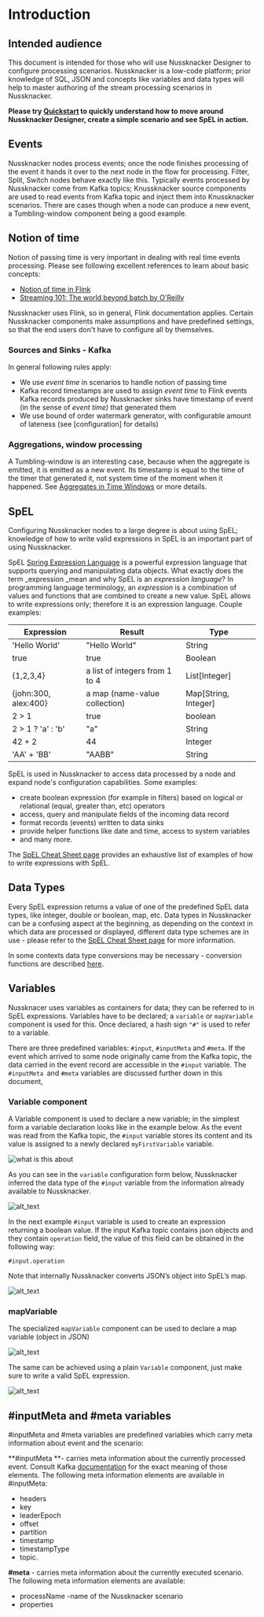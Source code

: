 
# Introduction


## Intended audience

This document is intended for those who will use Nussknacker Designer to configure processing scenarios. Nussknacker is a low-code platform; prior knowledge of SQL, JSON and concepts like variables and data types will help to master authoring of the stream processing scenarios in Nussknacker. 

**Please try [Quickstart](/quickstart/demo) to quickly understand how to move around Nussknacker Designer, create a simple scenario and see SpEL in action.**


## Events 
Nussknacker nodes process events; once the node finishes processing of the event it hands it over to the next node in the flow for processing. Filter, Split, Switch nodes behave exactly like this. 
Typically events processed by Nussknacker come from Kafka topics;  Knussknacker source components are used to read events from Kafka topic and inject them into Knussknacker scenarios. 
There are cases though when a node can produce a new event, a Tumbling-window component being a good example. 

## Notion of time

Notion of passing time is very important in dealing with real time events processing. 
Please see following excellent references to learn about basic concepts:
* [Notion of time in Flink](https://ci.apache.org/projects/flink/flink-docs-stable/docs/concepts/time/)
* [Streaming 101: The world beyond batch by O'Reilly](https://www.oreilly.com/radar/the-world-beyond-batch-streaming-101/)

Nussknacker uses Flink, so in general, Flink documentation applies. Certain Nussknacker components make assumptions and have predefined settings, so that the end users don't have to configure all by themselves.

### Sources and Sinks - Kafka
In general following rules apply:
* We use _event time_ in scenarios to handle notion of passing time
* Kafka record timestamps are used to assign _event time_ to Flink events
Kafka records produced by Nussknacker sinks have timestamp of event (in the sense of _event time)_ that generated them
* We use bound of order watermark generator, with configurable amount of lateness (see [configuration] for details) 

### Aggregations, window processing 
A Tumbling-window is an interesting case, because when the aggregate is emitted, it is emitted as a new event. Its timestamp is equal to the time of the timer that generated it, not system time of the moment when it happened. See [Aggregates in Time Windows](AggregatesInTimeWindows#tumbling-window) or more details.


## SpEL

Configuring Nussknacker nodes to a large degree is about using SpEL; knowledge of how to write valid expressions in SpEL is an important part of using Nussknacker.

SpEL [Spring Expression Language](https://docs.spring.io/spring-framework/docs/3.2.x/spring-framework-reference/html/expressions.html) is a powerful expression language that supports querying and manipulating data objects. What exactly does the term _expression _mean and why SpEL is an _expression language_? In programming language terminology, an _expression_ is a combination of values and functions that are combined to create a new value. SpEL allows to write expressions only; therefore it is an expression language. Couple examples:

| Expression  |	Result | Type   |
| ------------|--------|--------|
| 'Hello World' | "Hello World" |	String |
| true 	      |true	   | Boolean |
| {1,2,3,4}     |  a list of integers from 1 to 4	| List[Integer] |
| {john:300, alex:400}  |a map (name-value collection) | Map[String, Integer] |
|  2 > 1  | true	| boolean |
|  2 > 1 ? 'a' : 'b'  |	"a"	| String |
|  42 + 2       | 44     | Integer|
|  'AA' + 'BB'  | "AABB" | String |

SpEL is used in Nussknacker to access data processed by a node and expand node's configuration capabilities. Some examples:


* create boolean expression (for example in filters) based on logical or relational (equal, greater than, etc) operators
* access, query and manipulate fields of the incoming data record
* format records (events) written to data sinks
* provide helper functions like date and time, access to system variables
* and many more.

The [SpEL Cheat Sheet page](Spel)  provides an exhaustive list of examples of how to write expressions with SpEL.


## Data Types

Every SpEL expression returns a value of one of the predefined SpEL data types, like integer, double or boolean, map, etc. Data types in Nussknacker can be a confusing aspect at the beginning, as depending on the context in which data are processed or displayed, different data type schemes are in use - please refer to the [SpEL Cheat Sheet page](Spel#data-types-and-structures) for more information. 

In some contexts data type conversions may be necessary - conversion functions are described [here](Spel#type-conversions).


## Variables

Nussknacer uses variables as containers for data; they can be referred to in SpEL expressions. Variables have to be declared; a `variable` or `mapVariable` component is used for this. Once declared, a hash sign `"#"` is used to refer to a variable.

There are three predefined variables: `#input`, `#inputMeta` and `#meta`. If the event which arrived to some node originally came from the Kafka topic, the data carried in the event record are accessible in the `#input` variable. The `#inputMeta `and `#meta` variables are discussed further down in this document, 


### Variable component

A Variable component is used to declare a new variable; in the simplest form a variable declaration looks like in the example  below. As the event was read from the Kafka topic, the `#input` variable stores its content and  its value is assigned to a newly declared `myFirstVariable` variable. 


![what is this about](img/variableDeclarationInScenario.png "Scenario with variable declaration")


As you can see in the `variable` configuration form below, Nussknacker inferred the data type of the `#input` variable from the information already available to Nussknacker. 

![alt_text](img/variableDeclarationForm.png "Variable declaration form")


In the next example `#input` variable is used to create an expression returning a boolean value. If the input Kafka topic contains json objects and they contain `operation` field, the value of this field can be obtained in the following way: 


`#input.operation` 

Note that internally Nussknacker converts JSON’s object into SpEL’s map. 



![alt_text](img/simpleExpression.png "image_tooltip")



### mapVariable 

The specialized `mapVariable` component can be used to declare a map variable (object in JSON)


![alt_text](img/mapVariableMapForm.png "mapVariable form")


The same can be achieved using a plain `Variable` component, just make sure to write a valid SpEL expression. 


![alt_text](img/mapVariableBasicForm.png "mapVariable declaration using a plan Variable component")



## #inputMeta and #meta variables

#inputMeta and #meta variables are predefined variables which carry meta information about event and the scenario:

**#inputMeta **- carries meta information about the currently processed event. Consult Kafka [documentation](https://kafka.apache.org/24/javadoc/org/apache/kafka/clients/consumer/ConsumerRecord.html) for the exact meaning of those elements. The following meta information elements are available in #inputMeta:


* headers 
* key
* leaderEpoch
* offset
* partition
* timestamp 
* timestampType 
* topic. 

**#meta** - carries meta information about the currently executed scenario. The following meta information elements are available:

* processName -name of the Nussknacker scenario
* properties  

 
